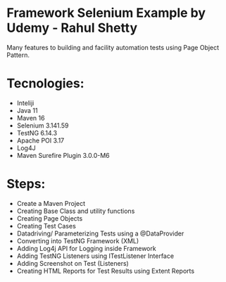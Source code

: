 # Framework Selenium Example by Udemy - Rahul Shetty

Many features to building and facility automation tests using Page Object Pattern.

# Tecnologies:

- Inteliji
- Java 11
- Maven 16
- Selenium 3.141.59
- TestNG 6.14.3
- Apache POI 3.17
- Log4J
- Maven Surefire Plugin 3.0.0-M6

# Steps:

- Create a Maven Project
- Creating Base Class and utility functions
- Creating Page Objects
- Creating Test Cases
- Datadriving/ Parameterizing Tests using a @DataProvider
- Converting into TestNG Framework (XML)
- Adding Log4j API for Logging inside Framework
- Adding TestNG Listeners using ITestListener Interface
- Adding Screenshot on Test (Listeners)
- Creating HTML Reports for Test Results using Extent Reports

